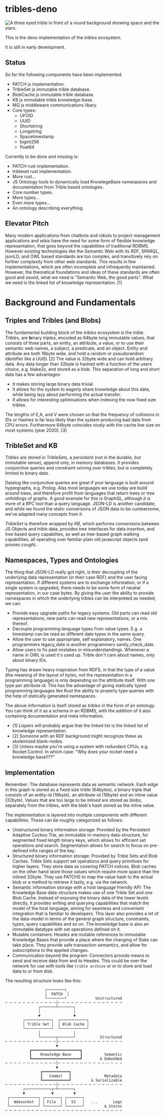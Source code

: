 # tribles-deno

![A three eyed trible in front of a round background showing space and the stars.](./trible.svg)

This is the deno implementation of the _tribles_ ecosystem.

It is still in early development.

## Status

So far the following components have been implemented.

- PATCH js implementation.
- TribleSet js immutable trible database.
- BlobCache js immutable trible database.
- KB js immutable trible knowledge-base.
- MQ js middleware communications libary.
- Core types:
  - UFOID
  - UUID
  - Shortstring
  - Longstring
  - Spacetimestamp
  - bigint256
  - float64

Currently to be done and missing is:

- PATCH rust implementation.
- tribleset rust implementation.
- More rust...
- JS Ontology tools to dynamically load KnowlegeBase namespaces and
  documentation from Trible based ontologies.
- Core number types.
- More types...
- Even more types...
- An ontology describing everything.

## Elevator Pitch

Many modern applications from chatbots and robots to project management
applications and wikis have the need for some form of flexible knowledge
representation, that goes beyond the capabilities of traditional RDBMS. However
existing technologies like the Semantic Web with its RDF, SPARQL, jsonLD, and
OWL based standards are too complex, and transitively rely on further complexity
from other web standards. This results in few implementations, which are often
incomplete and infrequently maintained. However, the theoretical foundations and
ideas of these standards are often good and sound, what we need is "Semantic
Web, the good parts". What we need is the linked list of knowledge
representation. [1]

# Background and Fundamentals

## Triples and Tribles (and Blobs)

The fundamental building block of the _tribles_ ecosystem is the _trible_.
_Tribles_, are **b**inary _triples_, encoded as 64byte long immutable values,
that consists of three parts, an entity, an attribute, a value, or to use their
semantic web names, a subject, a predicate, and an object. Entity and attribute
are both 16byte wide, and hold a random or pseudorandom identifier like a UUID.
[2] The value is 32byte wide and can hold arbitrary data. Any data longer than
32byte is hashed with a function of the users choice, e.g. blake2s, and stored
as a blob. This separation of long and short data has a few advantages:

- It makes storing large binary data trivial.
- It allows for the system to eagerly share knowledge about this data, while
  being lazy about performing the actual transfer.
- It allows for interesting optimisations when indexing the now fixed size
  tribles.

The lengths of E,A, and V were chosen so that the frequency of collisions in IDs
or Hashes is far less likely than the system producing bad data from CPU errors.
Furthermore 64byte coincides nicely with the cache line size on most systems
(year 2020). [3]

## TribleSet and KB

_Tribles_ are stored in TribleSets, a persistent (not in the durable, but
immutable sense), append only, in memory databases. It provides conjunctive
queries and constraint solving over tribles, but is completely limited to binary
data.

Datalog like conjunctive queries are great if your language is built around
hypergraphs, e.g. Prolog. Alas most languages we use today are build around
trees, and therefore profit from languages that return trees or tree unfoldings
of graphs. A good example for this is GraphQL, although it is more of a RPC tool
than a query language. JSON-LD is another candidate, and while we found the
static conversions of JSON data to be cumbersome, we've adapted many concepts
from it.

_TribleSet_ is therefore wrapped by _KB_, which performs conversions between JS
Objects and _trible_ data, provides tree interfaces for data insertion, and tree
based query capabilites, as well as tree-based graph walking capabilities, all
operating over familiar plain old javascript objects (and proxies _cough_).

## Namespaces, Types and Ontologies

The thing that JSON-LD really got right, is their decoupling of the underlying
data representation (in their case RDF) and the user facing representation. If
different systems are to exchange information, or if a single system is
upgraded, there needs to be some form of neutral representation, in our case
bytes. By giving the user the ability to provide namespaces in which the
underlying tribles can be interpreted as needed, we can:

- Provide easy upgrade paths for legacy systems. Old parts can read old
  representations, new parts can read new representations, or a mix thereof.
- Decouple programming language types from value types. E.g. a timestamp can be
  read as different date types in the same query.
- Allow the user to use appropriate, self explanatory, names. One programmers
  legacy_date is another programmers sanity_check_date.
- Allow users to fix past mistakes or misunderstandings. Whenever a name in OWL
  is used it's used up. Trible don't care about names, only about binary IDs.

Typing has drawn heavy inspiration from RDFS, in that the type of a value (the
meaning of the layout of bytes, not the representation in a programming
language) is only depending on the attribute itself. With one type per attribute
id. This has the advantage of giving statically typed programming languages like
Rust the ability to properly type queries with the help of statically generated
namespaces.

The above information is itself stored as _tribles_ in the form of an ontology.
You can think of it as a schema in an RDBMS, with the addition of it also
containing documentation and meta information.

- [1] Lispers will probably argue that the linked list is the linked list of
  knowledge representation.
- [2] Someone with an RDF background might recognize these as skolemized
  blank-nodes.
- [3] Unless maybe you're using a system with redundant CPUs, e.g. Rocket
  Control. In which case: "Why does your rocket need a knowledge base!!??"

## Implementation

Remember: The database represents data as semantic network. Each edge in this
graph is stored as a fixed size trible (64bytes), a binary triple that consists
of an entity-id (16byte), an attribute-id (16byte) and an inline value (32byte).
Values that are too large to be inlined are stored as blobs, separately from the
tribles, with the blob's hash stored as the inline value.

The implementation is layered into multiple components with different
capabilities. These can be roughly categorized as follows:

- Unstructured binary information storage: Provided by the Persistent Adaptive
  Cuckoo Trie, an immutable in-memory data-structure, for segmented fixed length
  binary keys, which allows for efficient set operations and search.
  Segmentation allows for search to focus on pre-defined infix ranges of the
  key.
- Structured binary information storage: Provided by Trible Sets and Blob
  Caches. Trible Sets support set operations and query primitives for higher
  layers. They store data as covering PATCH indices. Blob caches on the other
  hand store those values which require more space than the inlined 32byte. They
  use PATCHS to map the value hash to the actual blob or a method to retrieve it
  lazily, e.g. via the network.
- Semantic information storage with a host language friendly API: The Knowledge
  Base data-structure makes use of one Trible Set and one Blob Cache. Instead of
  exposing the binary data of the lower levels directly, it provides writing and
  querying capabilities that match the model of the host language, aiming for
  seamless and convenient integration that is familiar to developers. This layer
  also provides a lot of the data-model in terms of the general graph structure,
  constraints, types, query capabilities and so on. The knowledge base is also
  an immutable datatype with set operations defined on it.
- Mutable containers: Heades are mutable references to immutable Knowledge Bases
  that provide a place where the changing of State can take place. They provide
  safe transaction semantics, and allow for subscriptions to the applied
  changes.
- Communication beyond the program: Connectors provide means to send and receive
  data from and to Heades. This could be over the network for use with tools
  like `trible archive` or or to store and load data to or from disk.

The resulting structure looks like this:

```
                  ┌────────┐
                  │  PATCH  │
                  └────────┘             Unstructured
─ ─ ─ ─ ─ ─ ─ ─ ─ ─ ─ ─│─ ─ ─ ─ ─ ─ ─ ─ ─ ─ ─ ─ ─ ─ ─
               ┌───────┴───────┐
               │               │
               ▼               ▼
        ┌────────────┐  ┌────────────┐
        │ Trible Set │  │ Blob Cache │
        └────────────┘  └────────────┘
               │               │
               └───────┬───────┘           Structured
─ ─ ─ ─ ─ ─ ─ ─ ─ ─ ─ ─│─ ─ ─ ─ ─ ─ ─ ─ ─ ─ ─ ─ ─ ─ ─
                       ▼
           ┏━━━━━━━━━━━━━━━━━━━━━━┓
           ┃    Knowledge Base    ┃          Semantic
           ┗━━━━━━━━━━━━━━━━━━━━━━┛        & Embedded
─ ─ ─ ─ ─ ─ ─ ─ ─ ─ ─ ─│─ ─ ─ ─ ─ ─ ─ ─ ─ ─ ─ ─ ─ ─ ─
                       ▼
                ╔════════════╗
                ║   Commit   ║               Metadata
                ╚════════════╝         & Serializable
─ ─ ─ ─ ─ ─ ─ ─ ─ ─ ─ ─│─ ─ ─ ─ ─ ─ ─ ─ ─ ─ ─ ─ ─ ─ ─
        ┌────────────┬─┴───────┐
        ▼            ▼         ▼
 ┌─────────────┐ ┌───────┐ ┌───────┐
 │  Websocket  │ │ File  │ │  S3   │   ...       Logs
 └─────────────┘ └───────┘ └───────┘         & Stores
─ ─ ─ ─ ─ ─ ─ ─ ─ ─ ─ ─ ─ ─ ─ ─ ─ ─ ─ ─ ─ ─ ─ ─ ─ ─ ─
```

